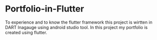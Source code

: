 # Portfolio-in-Flutter
To experience and to know the flutter framework this project is wirtten in DART lnagauge using android studio tool.
In this project my portfolio is created using flutter.
